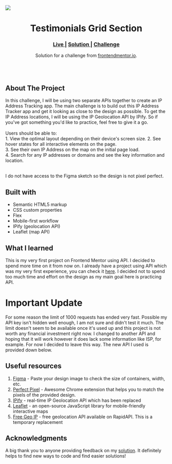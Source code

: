 <img src="https://github.com/catherineisonline/ip-address-tracker-frontendmentor/blob/main/images/project-preview.png?raw=true"></img>


<h1 align="center">Testimonials Grid Section</h1>

<div align="center">
  <h3>
    <a href="https://catherineisonline.github.io/ip-address-tracker-frontendmentor/" color="white">
      Live
    </a>
    <span> | </span>
    <a href="https://www.frontendmentor.io/solutions/ip-address-tracker-02_5ChONI">
      Solution
    </a>
   <span> | </span>
    <a href="https://www.frontendmentor.io/challenges/ip-address-tracker-I8-0yYAH0">
      Challenge
    </a>
  </h3>
</div>
<div align="center">
   Solution for a challenge from  <a href="https://www.frontendmentor.io/" target="_blank">frontendmentor.io</a>.
</div>
<br>
<br>
<br>

## About The Project

<p>In this challenge, I will be using two separate APIs together to create an IP Address Tracking app.
The main challenge is to build out this IP Address Tracker app and get it looking as close to the design as possible. To get the IP Address locations, I will be using the IP Geolocation API by IPify. So if you've got something you'd like to practice, feel free to give it a go.
<br><br>Users should be able to:
<br>1. View the optimal layout depending on their device's screen size.
2. See hover states for all interactive elements on the page.
<br>
3. See their own IP Address on the map on the initial page load.
<br>
4. Search for any IP addresses or domains and see the key information and location.
<br>
<br> <p>I do not have access to the Figma sketch so the design is not pixel perfect.</p>




## Built with 

- Semantic HTML5 markup
- CSS custom properties
- Flex
- Mobile-first workflow
- IPify (geolocation API)
- Leaflet (map API)

## What I learned
This is my very first project on Frontend Mentor using API. I decided to spend more time on it from now on. I already have a project using API which was my very first experience, you can check it <a href="https://github.com/catherineisonline/covid19-awareness">here</a>. I decided not to spend too much time and effort on the design as my main goal here is practicing API.

# Important Update

For some reason the limit of 1000 requests has ended very fast. Possible my API key isn't hidden well enough, I am not sure and didn't test it much. The limit doesn't seem to be available once it's used up and this project is not worth any financial investment right now. I changed to another API and hoping that it will work however it does lack some information like ISP, for example. For now I decided to leave this way. The new API I used is provided down below.

## Useful resources

1. <a href="https://www.figma.com/">Figma</a> - Paste your design image to check the size of containers, width, etc.
2. <a href="https://chrome.google.com/webstore/detail/perfectpixel-by-welldonec/dkaagdgjmgdmbnecmcefdhjekcoceebi">Perfect Pixel</a> - Awesome Chrome extension that helps you to match the pixels of the provided design.
3. <a href="https://geo.ipify.org/">IPify</a> - real-time IP Geolocation API which has been replaced
4. <a href="https://geo.ipify.org/">Leaflet</a> - an open-source JavaScript library for mobile-friendly interactive maps
5. <a href="https://rapidapi.com/freegeoipapp/api/free-geo-ip/">Free Geo IP</a> - free geolocation API available on RapidAPI. This is a temporary replacement



## Acknowledgments

A big thank you to anyone providing feedback on my <a href="https://www.frontendmentor.io/solutions/ip-address-tracker-02_5ChONI">solution</a>. It definitely helps to find new ways to code and find easier solutions! 
